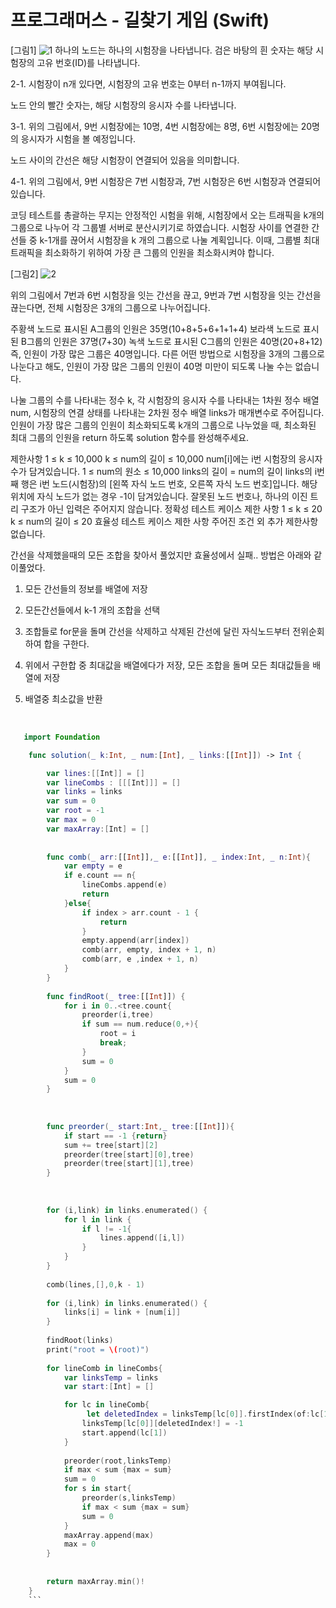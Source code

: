 # 프로그래머스 - 길찾기 게임 (Swift)
[그림1]
![1](https://user-images.githubusercontent.com/42457589/132798452-80f6e3af-376b-45fc-a588-161d15f64a04.png)
하나의 노드는 하나의 시험장을 나타냅니다.
검은 바탕의 흰 숫자는 해당 시험장의 고유 번호(ID)를 나타냅니다.

2-1. 시험장이 n개 있다면, 시험장의 고유 번호는 0부터 n-1까지 부여됩니다.

노드 안의 빨간 숫자는, 해당 시험장의 응시자 수를 나타냅니다.

3-1. 위의 그림에서, 9번 시험장에는 10명, 4번 시험장에는 8명, 6번 시험장에는 20명의 응시자가 시험을 볼 예정입니다.

노드 사이의 간선은 해당 시험장이 연결되어 있음을 의미합니다.

4-1. 위의 그림에서, 9번 시험장은 7번 시험장과, 7번 시험장은 6번 시험장과 연결되어 있습니다.

코딩 테스트를 총괄하는 무지는 안정적인 시험을 위해, 시험장에서 오는 트래픽을 k개의 그룹으로 나누어 각 그룹별 서버로 분산시키기로 하였습니다. 시험장 사이를 연결한 간선들 중 k-1개를 끊어서 시험장을 k 개의 그룹으로 나눌 계획입니다. 이때, 그룹별 최대 트래픽을 최소화하기 위하여 가장 큰 그룹의 인원을 최소화시켜야 합니다.

[그림2]
![2](https://user-images.githubusercontent.com/42457589/132798454-ca3ef788-6207-4400-b1f6-187cd336546d.png)

위의 그림에서 7번과 6번 시험장을 잇는 간선을 끊고, 9번과 7번 시험장을 잇는 간선을 끊는다면, 전체 시험장은 3개의 그룹으로 나누어집니다.

주황색 노드로 표시된 A그룹의 인원은 35명(10+8+5+6+1+1+4)
보라색 노드로 표시된 B그룹의 인원은 37명(7+30)
녹색 노드로 표시된 C그룹의 인원은 40명(20+8+12)
즉, 인원이 가장 많은 그룹은 40명입니다. 다른 어떤 방법으로 시험장을 3개의 그룹으로 나눈다고 해도, 인원이 가장 많은 그룹의 인원이 40명 미만이 되도록 나눌 수는 없습니다.

나눌 그룹의 수를 나타내는 정수 k, 각 시험장의 응시자 수를 나타내는 1차원 정수 배열 num, 시험장의 연결 상태를 나타내는 2차원 정수 배열 links가 매개변수로 주어집니다. 인원이 가장 많은 그룹의 인원이 최소화되도록 k개의 그룹으로 나누었을 때, 최소화된 최대 그룹의 인원을 return 하도록 solution 함수를 완성해주세요.

제한사항
1 ≤ k ≤ 10,000
k ≤ num의 길이 ≤ 10,000
num[i]에는 i번 시험장의 응시자 수가 담겨있습니다.
1 ≤ num의 원소 ≤ 10,000
links의 길이 = num의 길이
links의 i번째 행은 i번 노드(시험장)의 [왼쪽 자식 노드 번호, 오른쪽 자식 노드 번호]입니다.
해당 위치에 자식 노드가 없는 경우 -1이 담겨있습니다.
잘못된 노드 번호나, 하나의 이진 트리 구조가 아닌 입력은 주어지지 않습니다.
정확성 테스트 케이스 제한 사항
1 ≤ k ≤ 20
k ≤ num의 길이 ≤ 20
효율성 테스트 케이스 제한 사항
주어진 조건 외 추가 제한사항 없습니다.

간선을 삭제했을때의 모든 조합을 찾아서 풀었지만 효율성에서 실패..
방법은 아래와 같이풀었다.

1. 모든 간선들의 정보를 배열에 저장

2. 모든간선들에서 k-1 개의 조합을 선택

3. 조합들로 for문을 돌며 간선을 삭제하고 삭제된 간선에 달린 자식노드부터 전위순회하여 합을 구한다.

4. 위에서 구한합 중 최대값을 배열에다가 저장, 모든 조합을 돌며 모든 최대값들을 배열에 저장

5. 배열중 최소값을 반환

​
```swift
   import Foundation

    func solution(_ k:Int, _ num:[Int], _ links:[[Int]]) -> Int {

        var lines:[[Int]] = []
        var lineCombs : [[[Int]]] = []
        var links = links
        var sum = 0
        var root = -1
        var max = 0
        var maxArray:[Int] = []
    
    
        func comb(_ arr:[[Int]],_ e:[[Int]], _ index:Int, _ n:Int){
            var empty = e
            if e.count == n{
                lineCombs.append(e)
                return
            }else{
                if index > arr.count - 1 {
                    return
                }
                empty.append(arr[index])
                comb(arr, empty, index + 1, n)
                comb(arr, e ,index + 1, n)
            }
        }
    
        func findRoot(_ tree:[[Int]]) {
            for i in 0..<tree.count{
                preorder(i,tree)
                if sum == num.reduce(0,+){
                    root = i
                    break;
                }
                sum = 0
            }
            sum = 0
        }
    
    
    
        func preorder(_ start:Int,_ tree:[[Int]]){
            if start == -1 {return}
            sum += tree[start][2]
            preorder(tree[start][0],tree)
            preorder(tree[start][1],tree)
        }
    
    
    
        for (i,link) in links.enumerated() {
            for l in link {
                if l != -1{
                    lines.append([i,l])
                }
            }
        }
    
        comb(lines,[],0,k - 1)
    
        for (i,link) in links.enumerated() {
            links[i] = link + [num[i]] 
        }
    
        findRoot(links)
        print("root = \(root)")
    
        for lineComb in lineCombs{
            var linksTemp = links
            var start:[Int] = []

            for lc in lineComb{
                 let deletedIndex = linksTemp[lc[0]].firstIndex(of:lc[1])
                linksTemp[lc[0]][deletedIndex!] = -1
                start.append(lc[1])
            }
        
            preorder(root,linksTemp)
            if max < sum {max = sum}
            sum = 0
            for s in start{
                preorder(s,linksTemp)
                if max < sum {max = sum}
                sum = 0
            }
            maxArray.append(max)
            max = 0
        }
    
    
        return maxArray.min()!
    }
    ```
